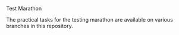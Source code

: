 Test Marathon

The practical tasks for the testing marathon are available on various branches in this repository.
